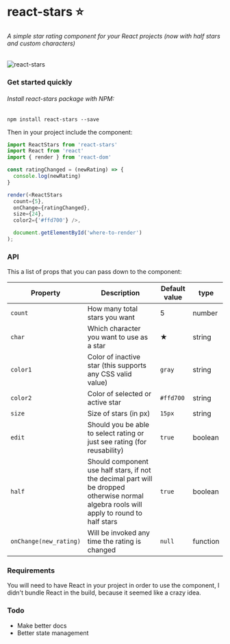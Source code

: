 # react-stars :star:
###### A simple star rating component for your React projects (now with half stars and custom characters)

![react-stars](http://i.imgur.com/VDbzbqF.gif)

### Get started quickly

###### Install react-stars package with NPM:
`npm install react-stars --save`

Then in your project include the component:

```javascript
import ReactStars from 'react-stars'
import React from 'react'
import { render } from 'react-dom'

const ratingChanged = (newRating) => {
  console.log(newRating)
}

render(<ReactStars
  count={5},
  onChange={ratingChanged},
  size={24},
  color2={'#ffd700'} />,

  document.getElementById('where-to-render')
);
```
### API

This a list of props that you can pass down to the component:

| Property | Description | Default value | type |
| -------- | ----------- | ------------- | ---- |
| `count`  | How many total stars you want  | 5 | number |
| `char` | Which character you want to use as a star | ★ | string |
| `color1` | Color of inactive star (this supports any CSS valid value) | `gray` | string |
| `color2` | Color of selected or active star | `#ffd700` | string |
| `size` | Size of stars (in px) | `15px` | string |
| `edit` | Should you be able to select rating or just see rating (for reusability) | `true` | boolean |
| `half` | Should component use half stars, if not the decimal part will be dropped otherwise normal algebra rools will apply to round to half stars | `true` | boolean
| `onChange(new_rating)` | Will be invoked any time the rating is changed | `null` | function |

### Requirements

You will need to have React in your project in order to use the component, I didn't bundle React in the build, because it seemed like a crazy idea.

### Todo

* Make better docs
* Better state management

